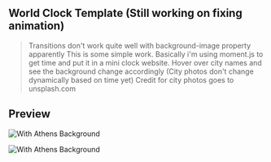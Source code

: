 ## World Clock Template (Still working on fixing animation)

>Transitions don't work quite well with background-image property apparently
This is some simple work.
Basically i'm using moment.js to get time and put it in a mini clock website.
Hover over city names and see the background change accordingly (City photos don't change dynamically based on time yet)
Credit for city photos goes to unsplash.com


## Preview
![With Athens Background](https://github.com/stavrify/worldclock/blob/main/img/preview.png)

![With Athens Background](https://github.com/stavrify/worldclock/blob/main/img/preview1.gif)

